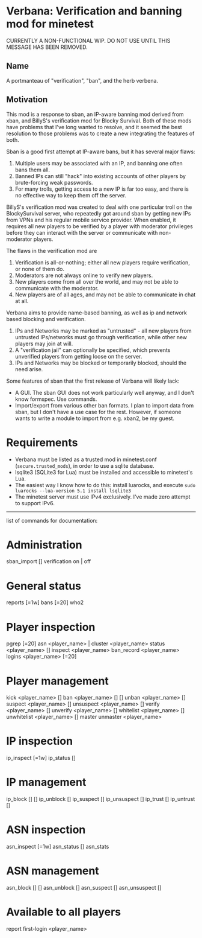 Verbana: Verification and banning mod for minetest
==================================================

CURRENTLY A NON-FUNCTIONAL WIP. DO NOT USE UNTIL THIS MESSAGE HAS BEEN REMOVED.

Name
----
A portmanteau of "verification", "ban", and the herb verbena.

Motivation
----------

This mod is a response to sban, an IP-aware banning mod derived from xban,
and BillyS's verification mod for Blocky Survival. Both of these mods have
problems that I've long wanted to resolve, and it seemed the best resolution
to those problems was to create a new integrating the features of both.

Sban is a good first attempt at IP-aware bans, but it has several major flaws:
1. Multiple users may be associated with an IP, and banning one often bans
   them all.
2. Banned IPs can still "hack" into existing accounts of other players by
   brute-forcing weak passwords.
3. For many trolls, getting access to a new IP is far too easy, and there is no
   effective way to keep them off the server.

BillyS's verification mod was created to deal with one particular troll on
the BlockySurvival server, who repeatedly got around sban by getting new IPs
from VPNs and his regular mobile service provider. When enabled, it requires 
all new players to be verified by a player with moderator privileges before 
they can interact with the server or communicate with non-moderator players.

The flaws in the verification mod are
1. Verification is all-or-nothing; either all new players require verification,
   or none of them do.
2. Moderators are not always online to verify new players.
3. New players come from all over the world, and may not be able to communicate
   with the moderator.
4. New players are of all ages, and may not be able to communicate in chat at
   all.

Verbana aims to provide name-based banning, as well as ip and network based
blocking and verification.
1. IPs and Networks may be marked as "untrusted" - all new players from
   untrusted IPs/networks must go through verification, while other new
   players may join at will.
2. A "verification jail" can optionally be specified, which prevents unverified
   players from getting loose on the server.  
3. IPs and Networks may be blocked or temporarily blocked, should the need
   arise.

Some features of sban that the first release of Verbana will likely lack:
* A GUI. The sban GUI does not work particularly well anyway, and I don't know 
  formspec. Use commands.
* Import/export from various other ban formats. I plan to import data from sban, 
  but I don't have a use case for the rest. However, if someone wants to write
  a module to import from e.g. xban2, be my guest.

Requirements
============

* Verbana must be listed as a trusted mod in minetest.conf (`secure.trusted_mods`), 
  in order to use a sqlite database.
* lsqlite3 (SQLite3 for Lua) must be installed and accessible to minetest's Lua.
 * The easiest way I know how to do this: install luarocks, and execute 
   `sudo luarocks --lua-version 5.1 install lsqlite3`
* The minetest server must use IPv4 exclusively. I've made zero attempt to support 
  IPv6. 






--------------
list of commands for documentation:

# Administration
sban_import  [<filename>]
verification on | off

# General status
reports [<timespan>=1w]
bans    [<number>=20]
who2

# Player inspection
pgrep      <pattern> [<limit>=20]
asn        <player_name> | <IP>
cluster    <player_name>
status     <player_name> [<number>]
inspect    <player_name>
ban_record <player_name>
logins     <player_name> [<number>=20]

# Player management
kick        <player_name> [<reason>]
ban         <player_name> [<timespan>] [<reason>]
unban       <player_name> [<reason>]
suspect     <player_name> [<reason>]
unsuspect   <player_name> [<reason>]
verify      <player_name> [<reason>]
unverify    <player_name> [<reason>]
whitelist   <player_name> [<reason>]
unwhitelist <player_name> [<reason>]
master     <alt> <master>
unmaster  <player_name>

# IP inspection
ip_inspect <IP> [<timespan>=1w]
ip_status  <IP> [<number>]

# IP management
ip_block     <IP> [<timespan>] [<reason>]
ip_unblock   <IP> [<reason>]
ip_suspect   <IP> [<reason>]
ip_unsuspect <IP> [<reason>]
ip_trust     <IP> [<reason>]
ip_untrust   <IP> [<reason>]

# ASN inspection
asn_inspect <ASN> [<timespan>=1w]
asn_status  <ASN> [<number>]
asn_stats   <ASN>

# ASN management
asn_block     <ASN> [<timespan>] [<reason>]
asn_unblock   <ASN> [<reason>]
asn_suspect   <ASN> [<reason>]
asn_unsuspect <ASN> [<reason>]

# Available to all players
report  <message>
first-login <player_name>
